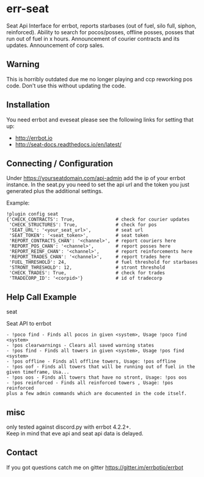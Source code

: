 # err-seat

Seat Api Interface for errbot, reports starbases (out of fuel, silo full, siphon, reinforced). 
Ability to search for pocos/posses, offline posses, posses that run out of fuel in x hours. 
Announcement of courier contracts and its updates.
Announcement of corp sales.

## Warning

This is horribly outdated due me no longer playing and ccp reworking pos code. Don't use this without updating the code.

## Installation

You need errbot and eveseat please see the following links for setting that up:

- http://errbot.io
- http://seat-docs.readthedocs.io/en/latest/

## Connecting / Configuration

Under https://yourseatdomain.com/api-admin add the ip of your errbot instance.
In the seat.py you need to set the api url and the token you just generated plus the additional settings.

Example:
```
!plugin config seat
{'CHECK_CONTRACTS': True,               # check for courier updates
 'CHECK_STRUCTURES': True,              # check for pos
 'SEAT_URL': '<your_seat_url>',         # seat url
 'SEAT_TOKEN': '<seat_token>',          # seat token
 'REPORT_CONTRACTS_CHAN': '<channel>',  # report couriers here
 'REPORT_POS_CHAN': '<channel>',        # report posses here
 'REPORT_REINF_CHAN': '<channel>',      # report reinforcements here
 'REPORT_TRADES_CHAN': '<channel>',     # report trades here
 'FUEL_THRESHOLD': 24,                  # fuel threshold for starbases
 'STRONT_THRESHOLD': 12,                # stront threshold
 'CHECK_TRADES': True,                  # check for trades
 'TRADECORP_ID': '<corpid>'}            # id of tradecorp

```

## Help Call Example

seat

Seat API to errbot

```
- !poco find - Finds all pocos in given <system>, Usage !poco find <system>
- !pos clearwarnings - Clears all saved warning states
- !pos find - Finds all towers in given <system>, Usage !pos find <system>
- !pos offline - Finds all offline towers, Usage: !pos offline
- !pos oof - Finds all towers that will be running out of fuel in the given timeframe, Usa...
- !pos oos - Finds all towers that have no stront, Usage: !pos oos
- !pos reinforced - Finds all reinforced towers , Usage: !pos reinforced
plus a few admin commands which are documented in the code itself.
```

## misc

only tested against discord.py with errbot 4.2.2+.  
Keep in mind that eve api and seat api data is delayed.

## Contact

If you got questions catch me on gitter https://gitter.im/errbotio/errbot
